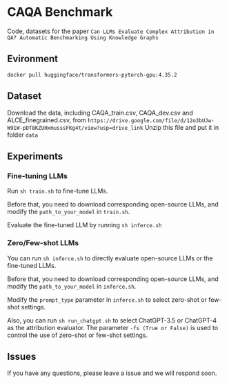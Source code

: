 # CAQA Benchmark
Code, datasets for the paper ```Can LLMs Evaluate Complex Attribution in QA? Automatic Benchmarking Using Knowledge Graphs```

## Evironment
```docker pull huggingface/transformers-pytorch-gpu:4.35.2```

## Dataset
Download the data, including CAQA_train.csv, CAQA_dev.csv and ALCE_finegrained.csv,  from `https://drive.google.com/file/d/12o3bUJw-W9IW-pDT8KZUHxmusssFKg4t/view?usp=drive_link`
Unzip this file and put it in folder ```data```

## Experiments
### Fine-tuning LLMs
Run ```sh train.sh``` to fine-tune LLMs.

Before that, you need to download corresponding open-source LLMs, and modify the ```path_to_your_model``` in ```train.sh```.

Evaluate the fine-tuned LLM by running ```sh inferce.sh```

### Zero/Few-shot LLMs
You can run ```sh inferce.sh``` to directly evaluate open-source LLMs or the fine-tuned LLMs. 

Before that, you need to download corresponding open-source LLMs, and modify the ```path_to_your_model``` in ```inferce.sh```.

Modify the ```prompt_type``` parameter in ```inferce.sh``` to select zero-shot or few-shot settings.

Also, you can run ```sh run_chatgpt.sh``` to select ChatGPT-3.5 or ChatGPT-4 as the attribution evaluator. The parameter ```-fs (True or False)``` is used to control the use of zero-shot or few-shot settings.

## Issues
If you have any questions, please leave a issue and we will respond soon.
